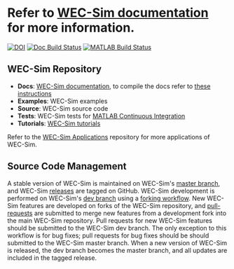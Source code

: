 # Refer to [WEC-Sim documentation](http://wec-sim.github.io/WEC-Sim) for more information.
[![DOI](https://zenodo.org/badge/20451353.svg)](https://zenodo.org/badge/latestdoi/20451353)
[![Doc Build Status](https://github.com/WEC-Sim/WEC-Sim/actions/workflows/docs.yml/badge.svg)](https://github.com/WEC-Sim/WEC-Sim/actions/workflows/docs.yml)
[![MATLAB Build Status](https://github.com/WEC-Sim/WEC-Sim/actions/workflows/run-tests-dev.yml/badge.svg)](https://github.com/WEC-Sim/WEC-Sim/actions/workflows/run-tests-dev.yml)

## WEC-Sim Repository

* **Docs**: [WEC-Sim documentation](http://wec-sim.github.io/WEC-Sim/master), to compile the docs refer to [these instructions](https://github.com/WEC-Sim/WEC-Sim/tree/master/docs/README.md) 
* **Examples**: WEC-Sim  examples
* **Source**: WEC-Sim source code
* **Tests**: WEC-Sim tests for [MATLAB Continuous Integration](https://www.mathworks.com/solutions/continuous-integration.html)
* **Tutorials**: [WEC-Sim tutorials](http://wec-sim.github.io/WEC-Sim/master/user/tutorials.html)

Refer to the [WEC-Sim Applications](https://github.com/WEC-Sim/WEC-Sim_Applications) repository for more applications of WEC-Sim.

## Source Code Management

A stable version of WEC-Sim is maintained on WEC-Sim's [master branch](https://github.com/WEC-Sim/WEC-Sim), and WEC-Sim [releases](https://github.com/WEC-Sim/WEC-Sim/releases) are tagged on GitHub. 
WEC-Sim development is performed on WEC-Sim's [dev branch](https://github.com/WEC-Sim/WEC-Sim/tree/dev) using a [forking workflow](https://www.atlassian.com/git/tutorials/comparing-workflows/forking-workflow). 
New WEC-Sim features are developed on forks of the WEC-Sim repository, and [pull-requests](https://github.com/WEC-Sim/WEC-Sim/pulls) are submitted to merge new features from a development fork into the main WEC-Sim repository. 
Pull requests for new WEC-Sim features should be submitted to the WEC-Sim dev branch. 
The only exception to this workflow is for bug fixes; pull requests for bug fixes should be should submitted to the WEC-Sim master branch.
When a new version of WEC-Sim is released, the dev branch becomes the master branch, and all updates are included in the tagged release.

